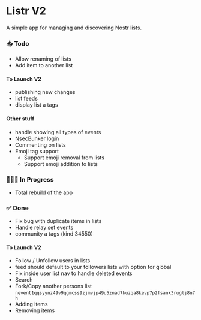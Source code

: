 # Listr V2

A simple app for managing and discovering Nostr lists.

### 📥 Todo

-   Allow renaming of lists
-   Add item to another list

#### To Launch V2

-   publishing new changes
-   list feeds
-   display list a tags

#### Other stuff

-   handle showing all types of events
-   NsecBunker login
-   Commenting on lists
-   Emoji tag support
    -   Support emoji removal from lists
    -   Support emoji addition to lists

### 👨🏼‍💻 In Progress

-   Total rebuild of the app

### ✅ Done

-   Fix bug with duplicate items in lists
-   Handle relay set events
-   community a tags (kind 34550)

#### To Launch V2

-   Follow / Unfollow users in lists
-   feed should default to your followers lists with option for global
-   Fix inside user list nav to handle deleted events
-   Search
-   Fork/Copy another persons list `nevent1qqsyynz49v9qgmcss9zjmvjp49u5znad7kuzqa8kevp7p2fsank3ruglj8n7h`
-   Adding items
-   Removing items

